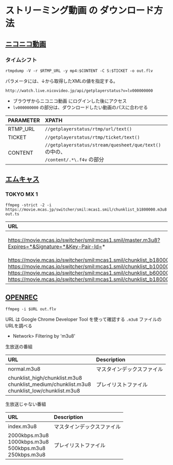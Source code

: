 ストリーミング動画 の ダウンロード方法
================================

## [ニコニコ動画](http://www.nicovideo.jp/)

### タイムシフト
```
rtmpdump -V -r $RTMP_URL -y mp4:$CONTENT -C S:$TICKET -o out.flv
```
パラメータには、↓から取得したXMLの値を指定する。
```
http://watch.live.nicovideo.jp/api/getplayerstatus?v=lv000000000
```
* ブラウザからニコニコ動画 にログインした後にアクセス
* `lv000000000` の部分は、ダウンロードしたい動画のパスに合わせる

|PARAMETER|XPATH|
|:--|:--|
|RTMP_URL| `//getplayerstatus/rtmp/url/text()` |
|TICKET  | `//getplayerstatus/rtmp/ticket/text()` |
|CONTENT | `//getplayerstatus/stream/quesheet/que/text()` の中の、<br>`/content/.*\.f4v` の部分 |

## [エムキャス](mcas.jp)

### TOKYO MX 1
```
ffmpeg -strict -2 -i https://movie.mcas.jp/switcher/smil:mcas1.smil/chunklist_b1800000.m3u8 out.ts
```

|URL|Description|
|:--|:--|
|https://movie.mcas.jp/switcher/smil:mcas1.smil/master.m3u8?Expires=*&Signature=*&Key-Pair-Id=*|マスタインデックスファイル|
|https://movie.mcas.jp/switcher/smil:mcas1.smil/chunklist_b1800000.m3u8<br>https://movie.mcas.jp/switcher/smil:mcas1.smil/chunklist_b1000000.m3u8<br>https://movie.mcas.jp/switcher/smil:mcas1.smil/chunklist_b600000.m3u8<br>https://movie.mcas.jp/switcher/smil:mcas1.smil/chunklist_b180000.m3u8|プレイリストファイル|

## [OPENREC](https://www.openrec.tv)
```
ffmpeg -i $URL out.flv
```

URL は Google Chrome Developer Tool を使って確認する `.m3u8` ファイルのURLを調べる
  * Network> Filtering by 'm3u8'

生放送の番組

|URL|Description|
|:--|:--|
|normal.m3u8|マスタインデックスファイル |
|chunklist_high/chunklist.m3u8<br>chunklist_medium/chunklist.m3u8<br>chunklist_low/chunklist.m3u8|プレイリストファイル|
生放送じゃない番組

|URL|Description|
|:--|:--|
|index.m3u8|マスタインデックスファイル |
|2000kbps.m3u8<br>1000kbps.m3u8<br>500kbps.m3u8<br>250kbps.m3u8|プレイリストファイル|
